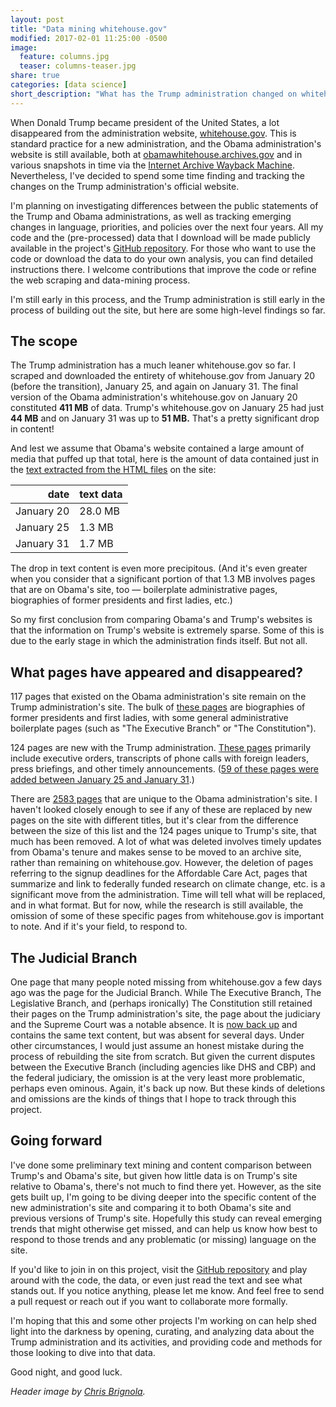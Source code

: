 ```yaml
---
layout: post
title: "Data mining whitehouse.gov"
modified: 2017-02-01 11:25:00 -0500
image:
  feature: columns.jpg
  teaser: columns-teaser.jpg
share: true
categories: [data science]
short_description: "What has the Trump administration changed on whitehouse.gov?"
---
```


When Donald Trump became president of the United States, a lot disappeared from the administration website, <a href="https://whitehouse.gov" target="_blank">whitehouse.gov</a>. This is standard practice for a new administration, and the Obama administration's website is still available, both at <a href="https://obamawhitehouse.archives.gov/" target="_blank">obamawhitehouse.archives.gov</a> and in various snapshots in time via the <a href="https://archive.org/web/web.php" target="_blank">Internet Archive Wayback Machine</a>. Nevertheless, I've decided to spend some time finding and tracking the changes on the Trump administration's official website.

I'm planning on investigating differences between the public statements of the Trump and Obama administrations, as well as tracking emerging changes in language, priorities, and policies over the next four years. All my code and the (pre-processed) data that I download will be made publicly available in the project's <a href="https://github.com/kshaffer/whitehouse" target="_blank">GitHub repository</a>. For those who want to use the code or download the data to do your own analysis, you can find detailed instructions there. I welcome contributions that improve the code or refine the web scraping and data-mining process.

I'm still early in this process, and the Trump administration is still early in the process of building out the site, but here are some high-level findings so far.

## The scope

The Trump administration has a much leaner whitehouse.gov so far. I scraped and downloaded the entirety of whitehouse.gov from January 20 (before the transition), January 25, and again on January 31. The final version of the Obama administration's whitehouse.gov on January 20 constituted **411 MB** of data. Trump's whitehouse.gov on January 25 had just **44 MB** and on January 31 was up to **51 MB.** That's a pretty significant drop in content!

And lest we assume that Obama's website contained a large amount of media that puffed up that total, here is the amount of data contained just in the <a href="https://github.com/kshaffer/whitehouse/tree/master/data" target="_blank">text extracted from the HTML files</a> on the site:

| date | text data |
| --: | :-- |
| January 20 | 28.0 MB |
| January 25 | 1.3 MB |
| January 31 | 1.7 MB |

The drop in text content is even more precipitous. (And it's even greater when you consider that a significant portion of that 1.3 MB involves pages that are on Obama's site, too ― boilerplate administrative pages, biographies of former presidents and first ladies, etc.)

So my first conclusion from comparing Obama's and Trump's websites is that the information on Trump's website is extremely sparse. Some of this is due to the early stage in which the administration finds itself. But not all.

## What pages have appeared and disappeared?

117 pages that existed on the Obama administration's site remain on the Trump administration's site. The bulk of <a href="https://github.com/kshaffer/whitehouse/tree/master/diffs" target="_blank">these pages</a> are biographies of former presidents and first ladies, with some general administrative boilerplate pages (such as "The Executive Branch" or "The Constitution").

124 pages are new with the Trump administration. <a href="https://github.com/kshaffer/whitehouse/blob/master/diffs/pages_new_with_trump.csv" target="_blank">These pages</a> primarily include executive orders, transcripts of phone calls with foreign leaders, press briefings, and other timely announcements. (<a href="https://github.com/kshaffer/whitehouse/blob/master/diffs/pages_new_or_deleted_on_Jan31.csv" target="_blank">59 of these pages were added between January 25 and January 31</a>.)

There are <a href="https://github.com/kshaffer/whitehouse/blob/master/diffs/pages_unique_to_obama.csv" target="_blank">2583 pages</a> that are unique to the Obama administration's site. I haven't looked closely enough to see if any of these are replaced by new pages on the site with different titles, but it's clear from the difference between the size of this list and the 124 pages unique to Trump's site, that much has been removed. A lot of what was deleted involves timely updates from Obama's tenure and makes sense to be moved to an archive site, rather than remaining on whitehouse.gov. However, the deletion of pages referring to the signup deadlines for the Affordable Care Act, pages that summarize and link to federally funded research on climate change, etc. is a significant move from the administration. Time will tell what will be replaced, and in what format. But for now, while the research is still available, the omission of some of these specific pages from whitehouse.gov is important to note. And if it's your field, to respond to.

## The Judicial Branch

One page that many people noted missing from whitehouse.gov a few days ago was the page for the Judicial Branch. While The Executive Branch, The Legislative Branch, and (perhaps ironically) The Constitution still retained their pages on the Trump administration's site, the page about the judiciary and the Supreme Court was a notable absence. It is <a href="https://github.com/kshaffer/whitehouse/blob/master/diffs/pages_new_or_deleted_on_Jan31.csv" target="_blank">now back up</a> and contains the same text content, but was absent for several days. Under other circumstances, I would just assume an honest mistake during the process of rebuilding the site from scratch. But given the current disputes between the Executive Branch (including agencies like DHS and CBP) and the federal judiciary, the omission is at the very least more problematic, perhaps even ominous. Again, it's back up now. But these kinds of deletions and omissions are the kinds of things that I hope to track through this project.

## Going forward

I've done some preliminary text mining and content comparison between Trump's and Obama's site, but given how little data is on Trump's site relative to Obama's, there's not much to find there yet. However, as the site gets built up, I'm going to be diving deeper into the specific content of the new administration's site and comparing it to both Obama's site and previous versions of Trump's site. Hopefully this study can reveal emerging trends that might otherwise get missed, and can help us know how best to respond to those trends and any problematic (or missing) language on the site.

If you'd like to join in on this project, visit the <a href="https://github.com/kshaffer/whitehouse" target="_blank">GitHub repository</a> and play around with the code, the data, or even just read the text and see what stands out. If you notice anything, please let me know. And feel free to send a pull request or reach out if you want to collaborate more formally.

I'm hoping that this and some other projects I'm working on can help shed light into the darkness by opening, curating, and analyzing data about the Trump administration and its activities, and providing code and methods for those looking to dive into that data.

Good night, and good luck.

<i>Header image by <a href="https://unsplash.com/photos/X2CxUXFqKcM" target="_blank">Chris Brignola</a>.</i>
